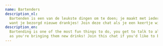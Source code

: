```yaml
---
name: Bartenders
description_nl:
  Bartenden is een van de leukste dingen om te doen; je maakt met iedereen een praatje en iedereen houdt van je
  want je bezorgd nieuwe drankjes! Join deze chat als je een keertje wilt bartenden!
description_en:
  Bartending is one of the most fun things to do, you get to talk to all the people who visit and everyone loves you
  as you're bringing them new drinks! Join this chat if you'd like to bartend sometime!
---
```

